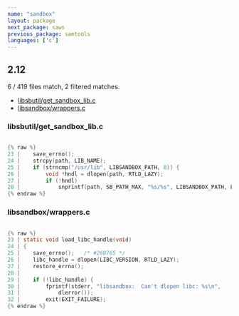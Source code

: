 ```yaml
---
name: "sandbox"
layout: package
next_package: saws
previous_package: samtools
languages: ['c']
---
```

## 2.12
6 / 419 files match, 2 filtered matches.

 - [libsbutil/get_sandbox_lib.c](#libsbutilget_sandbox_libc)
 - [libsandbox/wrappers.c](#libsandboxwrappersc)

### libsbutil/get_sandbox_lib.c

```c

{% raw %}
23 | 	save_errno();
24 | 	strcpy(path, LIB_NAME);
25 | 	if (strncmp("/usr/lib", LIBSANDBOX_PATH, 8)) {
26 | 		void *hndl = dlopen(path, RTLD_LAZY);
27 | 		if (!hndl)
28 | 			snprintf(path, SB_PATH_MAX, "%s/%s", LIBSANDBOX_PATH, LIB_NAME);
{% endraw %}

```
### libsandbox/wrappers.c

```c

{% raw %}
23 | static void load_libc_handle(void)
24 | {
25 | 	save_errno();	/* #260765 */
26 | 	libc_handle = dlopen(LIBC_VERSION, RTLD_LAZY);
27 | 	restore_errno();
28 | 
29 | 	if (!libc_handle) {
30 | 		fprintf(stderr, "libsandbox:  Can't dlopen libc: %s\n",
31 | 			dlerror());
32 | 		exit(EXIT_FAILURE);
{% endraw %}

```